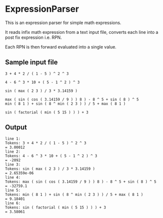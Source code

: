 # ExpressionParser

This is an expression parser for simple math expressions.

It reads infix math expression from a text input file, converts each line into a post fix expression i.e. RPN. 

Each RPN is then forward evaluated into a single value.

## Sample input file

```
3 + 4 * 2 / ( 1 - 5 ) ^ 2 ^ 3

4 - 6 ^ 3 * 10 + ( 5 - 1 ^ 2 ) ^ 3

sin ( max ( 2 3 ) / 3 * 3.14159 )

max ( sin ( cos ( 3.14159 / 9 ) ) 8 ) - 8 ^ 5 + sin ( 8 ) ^ 5
min ( 8 1 ) + sin ( 8 ^ min ( 2 3 ) ) / 5 + max ( 8 1 )

sin ( factorial ( min ( 5 15 ) ) ) + 3
```

## Output

```
line 1: 
Tokens: 3 + 4 * 2 / ( 1 - 5 ) ^ 2 ^ 3 
= 3.00012
line 2: 
Tokens: 4 - 6 ^ 3 * 10 + ( 5 - 1 ^ 2 ) ^ 3 
= -2092
line 3: 
Tokens: sin ( max ( 2 3 ) / 3 * 3.14159 ) 
= 2.65359e-06
line 4: 
Tokens: max ( sin ( cos ( 3.14159 / 9 ) ) 8 ) - 8 ^ 5 + sin ( 8 ) ^ 5 
= -32759.1
line 5: 
Tokens: min ( 8 1 ) + sin ( 8 ^ min ( 2 3 ) ) / 5 + max ( 8 1 ) 
= 9.18401
line 6: 
Tokens: sin ( factorial ( min ( 5 15 ) ) ) + 3 
= 3.58061
```
